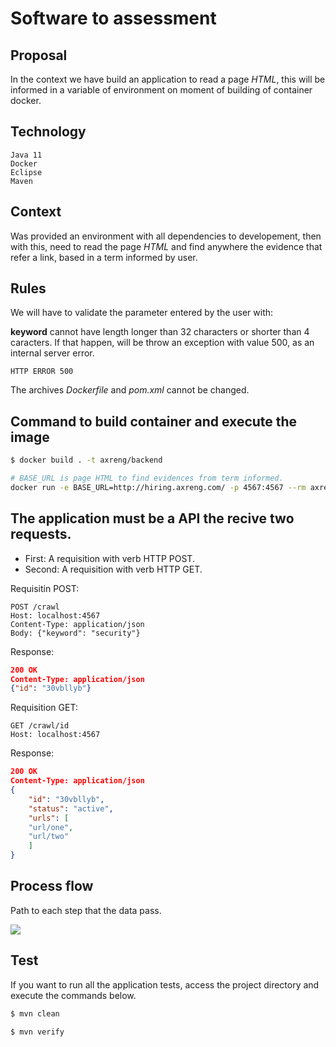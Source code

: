 # Software to assessment

## Proposal
In the context we have build an application to read a page _HTML_, this will be informed in a variable of environment on moment of building of container docker.

## Technology

    Java 11
    Docker
    Eclipse
    Maven


## Context
Was provided an environment with all dependencies to developement, then with this, need to read the page _HTML_ and find anywhere the evidence that refer a link, based in a term informed by user.

## Rules
We will have to validate the parameter entered by the user with:

**keyword** cannot have length longer than 32 characters or shorter than 4 caracters. If that happen, will be throw an exception with value 500, as an internal server error.

    HTTP ERROR 500

The archives _Dockerfile_ and _pom.xml_ cannot be changed.

## Command to build container and execute the image

```bash
$ docker build . -t axreng/backend

# BASE_URL is page HTML to find evidences from term informed.
docker run -e BASE_URL=http://hiring.axreng.com/ -p 4567:4567 --rm axreng/backend
```

## The application must be a API the recive two requests.

- First: A requisition with verb HTTP POST.
- Second: A requisition with verb HTTP GET.

Requisitin POST:

    POST /crawl
    Host: localhost:4567
    Content-Type: application/json
    Body: {"keyword": "security"}

Response:

```json
200 OK
Content-Type: application/json
{"id": "30vbllyb"}
```

Requisition GET:

    GET /crawl/id
    Host: localhost:4567

Response:

```json
200 OK
Content-Type: application/json
{
    "id": "30vbllyb",
    "status": "active",
    "urls": [
    "url/one",
    "url/two"
    ]
}
```
## Process flow

Path to each step that the data pass.

![](https://ik.imagekit.io/macgarcia/assessment/process-flow.png?updatedAt=1695923859249)

## Test

If you want to run all the application tests, access the project directory and execute the commands below.

```bash
$ mvn clean

$ mvn verify
```
